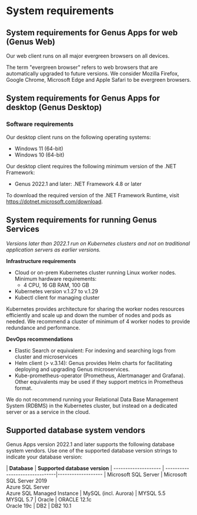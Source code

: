 # System requirements

## System requirements for Genus Apps for web (Genus Web)

Our web client runs on all major evergreen browsers on all devices.  

The term "evergreen browser" refers to web browsers that are automatically upgraded to future versions. We consider Mozilla Firefox, Google Chrome, Microsoft Edge and Apple Safari to be evergreen browsers.


## System requirements for Genus Apps for desktop (Genus Desktop)


### Software requirements
Our desktop client runs on the following operating systems:

* Windows 11 (64-bit)
* Windows 10 (64-bit)

Our desktop client requires the following minimum version of the .NET Framework:

* Genus 2022.1 and later: .NET Framework 4.8 or later

To download the required version of the .NET Framework Runtime, visit https://dotnet.microsoft.com/download.

## System requirements for running Genus Services

*Versions later than 2022.1 run on Kubernetes clusters and not on traditional application servers as earlier versions.*

**Infrastructure requirements**
* Cloud or on-prem Kubernetes cluster running Linux worker nodes.
Minimum hardware requirements:
    *	4 CPU, 16 GB RAM, 100 GB
*	Kubernetes version v.1.27 to v.1.29
*	Kubectl client for managing cluster

Kubernetes provides architecture for sharing the worker nodes resources efficiently and scale up and down the number of nodes and pods as needed. 
We recommend a cluster of minimum of 4 worker nodes to provide redundance and performance.

**DevOps recommendations**
*	Elastic Search or equivalent: For indexing and searching logs from cluster and microservices
*	Helm client (> v.3.14): Genus provides Helm charts for facilitating deploying and upgrading Genus microservices.
*	Kube-prometheus-operator (Prometheus, Alertmanager and Grafana). Other equivalents may be used if they support metrics in Prometheus format.

We do not recommend running your Relational Data Base Management System (RDBMS) in the Kubernetes cluster, but instead on a dedicated server or as a service in the cloud.

## Supported database system vendors
<!-- Kan kodegeneres -->
Genus Apps version 2022.1 and later supports the following database system vendors. Use one of the supported database version strings to indicate your database version:

| **Database**         | **Supported database version**
| -------------------- | -------------------------------|-------------------
| Microsoft SQL Server | Microsoft SQL Server 2019<br />Azure SQL Server<br />Azure SQL Managed Instance
| MySQL (incl. Aurora) | MYSQL 5.5<br />MYSQL 5.7
| Oracle               | ORACLE 12.1c<br />Oracle 19c
| DB2                  | DB2 10.1
